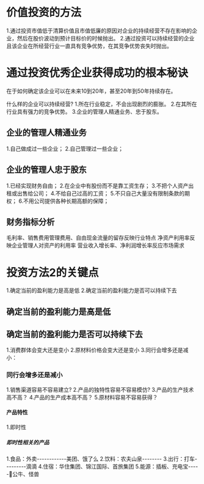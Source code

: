 # 价值投资的方法
1.通过投资市值低于清算价值且市值低廉的原因对企业的持续经营不存在影响的企业，然后在股价波动到预计目标价的时候抛出。
2.通过投资可以持续经营的企业且该企业在所经营行业一直具有竞争优势，在其竞争优势丧失时抛出。

# 通过投资优秀企业获得成功的根本秘诀
在于如何确定该企业可以在未来10到20年，甚至20年到50年持续存在。

什么样的企业可以持续经营?
1.所在行业稳定，不会出现剧烈的膨胀。
2.在其所在行业具有强力的竞争优势。
3.企业的管理人精通业务、忠于股东。

## 企业的管理人精通业务
1.自己做成过一些企业；
2.自己管理过一些企业；

## 企业的管理人忠于股东
1.已经实现财务自由；
2.在企业中有股份而不是靠工资生存；
3.不把个人资产出租或出售给公司；
4.不给自己过高的工资；
5.不只自己大量没有限制条款的期权；
6.不用公司提供各种长期高额的保障；

## 财务指标分析
毛利率、销售费用管理费用、自由现金流量的留存反映行业特点
净资产利用率反映企业管理人对资产的利用率
营业收入增长率、净利润增长率反应市场需求

# 投资方法2的关键点
1.确定当前的盈利能力是高是低
2.确定当前的盈利能力是否可以持续下去

## 确定当前的盈利能力是高是低
## 确定当前的盈利能力是否可以持续下去
1.消费群体会变大还是变小
2.原材料价格会变大还是变小
3.同行会增多还是减小：

### 同行会增多还是减小
1.销售渠道容易不容易建立?
2.产品的独特性容易不容易模仿?
3.产品的生产技术高不高？
4.产品的生产成本高不高？
5.原材料容易不容易获得？

#### 产品特性
1.即时性

##### 即时性相关的产品
1.食品：外卖------------美团、饿了么
2.饮料：农夫山泉--------
3.出行：打车---------滴滴
4.住宿：华住集团、锦江国际、首旅集团
5.能源：插板、充电宝-----公牛、怪兽

